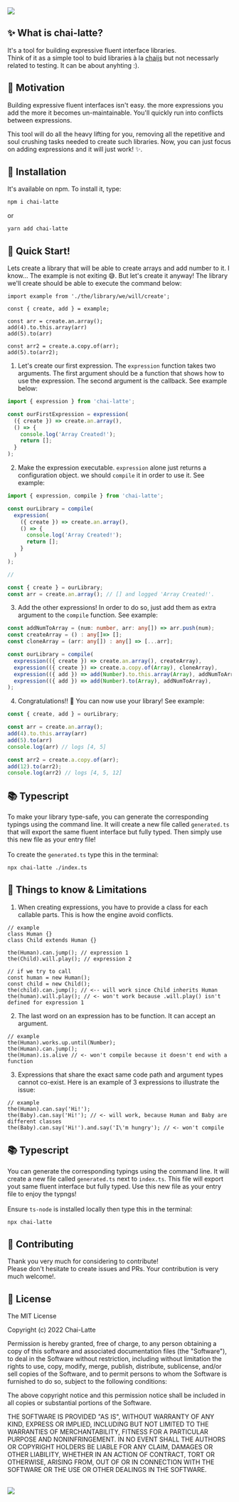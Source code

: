 <img src="https://raw.githubusercontent.com/iliasbhal/chai-latte/main/public/repo_hero.png" />

## ✨ What is chai-latte?

It's a tool for building expressive fluent interface libraries. <br/>
Think of it as a simple tool to buid libraries à la [chaijs](https://www.chaijs.com/) but not necessarly related to testing. It can be about anyhting :).

## 🤔 Motivation

<p>Building expressive fluent interfaces isn't easy. the more expressions you add the more it becomes un-maintainable. You'll quickly run into conflicts between expressions.</p>
<p>This tool will do all the heavy lifting for you, removing all the repetitive and soul crushing tasks needed to create such libraries. Now, you can just focus on adding expressions and it will just work! ✨.</p>


## 🔌 Installation
It's available on npm. To install it, type:

```sh
npm i chai-latte
```
or
```sh
yarn add chai-latte
```

## :rocket: Quick Start!

Lets create a library that will be able to create arrays and add number to it.
I know... The example is not exiting 😅. But let's create it anyway! The library we'll create should be able to execute the command below:

```tsx
import example from './the/library/we/will/create';

const { create, add } = example;

const arr = create.an.array();
add(4).to.this.array(arr)
add(5).to(arr)

const arr2 = create.a.copy.of(arr);
add(5).to(arr2);
```

1. Let's create our first expression. The `expression` function takes two arguments. The first argument should be a function that shows how to use the expression. The second argument is the callback. See example below:

```ts
import { expression } from 'chai-latte';

const ourFirstExpression = expression(
  ({ create }) => create.an.array(), 
  () => {
    console.log('Array Created!');
    return [];
  }
);
```

2. Make the expression executable. `expression` alone just returns a configuration object. we should `compile` it in order to use it. See example:

```ts
import { expression, compile } from 'chai-latte';

const ourLibrary = compile(
  expression(
    ({ create }) => create.an.array(), 
    () => {
      console.log('Array Created!');
      return [];
    }
  )
);

// 

const { create } = ourLibrary;
const arr = create.an.array(); // [] and logged 'Array Created!'.
```

3. Add the other expressions! In order to do so, just add them as extra argument to the `compile` function. See example:

```ts
const addNumToArray = (num: number, arr: any[]) => arr.push(num);
const createArray = () : any[]=> [];
const cloneArray = (arr: any[]) : any[] => [...arr];

const ourLibrary = compile(
  expression(({ create }) => create.an.array(), createArray),
  expression(({ create }) => create.a.copy.of(Array), cloneArray),
  expression(({ add }) => add(Number).to.this.array(Array), addNumToArray),
  expression(({ add }) => add(Number).to(Array), addNumToArray),
);
```
4. Congratulations!! 🎉 You can now use your library! See example:

```ts
const { create, add } = ourLibrary;

const arr = create.an.array();
add(4).to.this.array(arr)
add(5).to(arr)
console.log(arr) // logs [4, 5]

const arr2 = create.a.copy.of(arr);
add(12).to(arr2);
console.log(arr2) // logs [4, 5, 12]
```

## 📚 Typescript
To make your library type-safe, you can generate the corresponding typings using the command line. It will create a new file called `generated.ts` that will export the same fluent interface but fully typed. Then simply use this new file as your entry file!<br/><br/>
To create the `generated.ts` type this in the terminal:

```sh
npx chai-latte ./index.ts
```

## 🙈 Things to know & Limitations

1. When creating expressions, you have to provide a class for each callable parts. This is how the engine avoid conflicts.
```tsx
// example
class Human {}
class Child extends Human {}

the(Human).can.jump(); // expression 1
the(Child).will.play(); // expression 2

// if we try to call
const human = new Human();
const child = new Child();
the(child).can.jump(); // <-- will work since Child inherits Human
the(human).will.play(); // <- won't work because .will.play() isn't defined for expression 1
```
2. The last word on an expression has to be function. It can accept an argument.
```tsx
// example
the(Human).works.up.until(Number);
the(Human).can.jump();
the(Human).is.alive // <- won't compile because it doesn't end with a function
```

3. Expressions that share the exact same code path and argument types cannot co-exist. Here is an example of 3 expressions to illustrate the issue:
```tsx
// example
the(Human).can.say('Hi!');
the(Baby).can.say('Hi!'); // <- will work, because Human and Baby are different classes
the(Baby).can.say('Hi!').and.say('I\'m hungry'); // <- won't compile
```

## 📚 Typescript
You can generate the corresponding typings using the command line. It will create a new file called `generated.ts` next to `index.ts`.
This file will export yout same fluent interface but fully typed. Use this new file as your entry file to enjoy the typngs!<br/><br/>
Ensure `ts-node` is installed locally then type this in the terminal:

```sh
npx chai-latte
```
## :handshake: Contributing

Thank you very much for considering to contribute! <br />
Please don't hesitate to create issues and PRs. Your contribution is very much welcome!.

## :book: License

The MIT License

Copyright (c) 2022 Chai-Latte

Permission is hereby granted, free of charge, to any person obtaining a copy
of this software and associated documentation files (the "Software"), to deal
in the Software without restriction, including without limitation the rights
to use, copy, modify, merge, publish, distribute, sublicense, and/or sell
copies of the Software, and to permit persons to whom the Software is
furnished to do so, subject to the following conditions:

The above copyright notice and this permission notice shall be included in all
copies or substantial portions of the Software.

THE SOFTWARE IS PROVIDED "AS IS", WITHOUT WARRANTY OF ANY KIND, EXPRESS OR
IMPLIED, INCLUDING BUT NOT LIMITED TO THE WARRANTIES OF MERCHANTABILITY,
FITNESS FOR A PARTICULAR PURPOSE AND NONINFRINGEMENT. IN NO EVENT SHALL THE
AUTHORS OR COPYRIGHT HOLDERS BE LIABLE FOR ANY CLAIM, DAMAGES OR OTHER
LIABILITY, WHETHER IN AN ACTION OF CONTRACT, TORT OR OTHERWISE, ARISING FROM,
OUT OF OR IN CONNECTION WITH THE SOFTWARE OR THE USE OR OTHER DEALINGS IN THE
SOFTWARE.

<br />
<img src="https://raw.githubusercontent.com/iliasbhal/chai-latte/main/public/repo_footer.png" />
<br />
